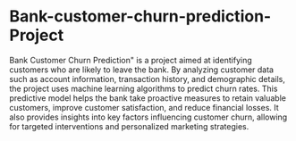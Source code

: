 # Bank-customer-churn-prediction-Project

Bank Customer Churn Prediction" is a project aimed at identifying customers who are likely to leave the bank. By analyzing customer data such as account information, transaction history, and demographic details, the project uses machine learning algorithms to predict churn rates. This predictive model helps the bank take proactive measures to retain valuable customers, improve customer satisfaction, and reduce financial losses. It also provides insights into key factors influencing customer churn, allowing for targeted interventions and personalized marketing strategies.
